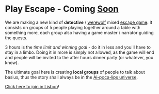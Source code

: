 # Play Escape - Coming [Soon](https://thegrid.ai/playescape/)

We are making a new kind of **detective** / [werewolf](http://www.playwerewolf.co/rules/) mixed [escape game](https://www.youtube.com/watch?v=TjXAXnacKMc). It consists on groups of 5 people playing together around a table with something more, each group also having a game master / narrator guiding the quests.

3 hours is the *time limit and winning goal* - do it in less and you'll have to stay in a limbo. Doing it in more is simply not allowed, as the game will end and people will be invited to the after hours dinner party (or whatever, you know).

The ultimate goal here is creating **local groups** of people to talk about basiux, thus the story shall always be in the [Ai-poca-lips universe](http://blog.cregox.com/2015/12/26/the-next-ai-poca-lips.html).

[Click here to join in Lisbon](http://www.meetup.com/basiux-openai-lisbon)!
